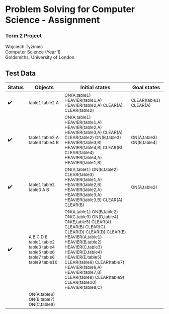 # Problem Solving for Computer Science - Assignment
### Term 2 Project
Wojciech Tyziniec  
Computer Science (Year 1)  
Goldsmiths, University of London


## Test Data





|Status|Objects|Initial states|Goal states|
|---|---|---|---|
|:heavy_check_mark:|<sup>table1 table2 A</sup>|<sup>ON(A,table1) HEAVIER(table1,A) HEAVIER(table2,A) CLEAR(A) CLEAR(table2)</sup>|<sup>CLEAR(table1) CLEAR(A)</sup>|
|:heavy_check_mark:|<sup>table1 table2 A table3 table4 B</sup>|<sup>ON(A,table1) HEAVIER(table1,A) HEAVIER(table2,A) HEAVIER(table3,A) CLEAR(A) CLEAR(table2) ON(B,table3) HEAVIER(table3,B) HEAVIER(table4,B) CLEAR(B) CLEAR(table4) HEAVIER(table4,A) HEAVIER(table1,B)</sup>|<sup>ON(A,table3) ON(B,table4)</sup>|
|:heavy_check_mark:|<sup>table1 table2 table3 A B</sup>|<sup>ON(A,table1) ON(B,table2) CLEAR(table3) HEAVIER(table1,A) HEAVIER(table2,B) HEAVIER(table2,A) HEAVIER(table3,A) HEAVIER(table3,B) CLEAR(A) CLEAR(B)</sup>|<sup>ON(A,table2)</sup>|
|:heavy_check_mark:|<sup>A B C D E table1 table2 table3 table4 table5 table6 table7 table8 table9 table10</sup>|<sup>ON(A,table1) ON(B,table2) ON(C,table3) ON(D,table4) ON(E,table5) CLEAR(A) CLEAR(B) CLEAR(C) CLEAR(D) CLEAR(D) CLEAR(E) HEAVIER(A,table1) HEAVIER(B,table2) HEAVIER(C,table3) HEAVIER(D,table4) HEAVIER(E,table5) CLEAR(table6) CLEAR(table7) HEAVIER(table6,A) HEAVIER(table7,B) CLEAR(table8) CLEAR(table9) CLEAR(table10) HEAVIER(table8,C)
</sup>|<sup>ON(A,table6) ON(B,table7) ON(C,table8)</sup>|
